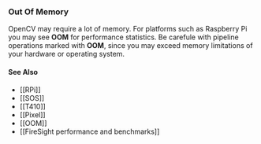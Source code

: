 ### Out Of Memory
OpenCV may require a lot of memory. For platforms such as Raspberry Pi you may see **OOM** for performance statistics. Be carefule with pipeline operations marked with **OOM**, since you may exceed 
 memory limitations of your hardware or operating system.

#### See Also
* [[RPi]]
* [[SOS]]
* [[T410]]
* [[Pixel]]
* [[OOM]]
* [[FireSight performance and benchmarks]]